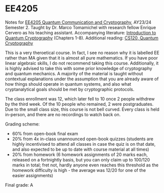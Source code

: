 # EE4205

Notes for [EE4205 Quantum Communication and Cryptography](https://nusmods.com/courses/EE4205/quantum-communication-and-cryptography), AY23/24 Semester 2. Taught by Dr. Marco Tomamichel with research fellow Enrique Cervero as his teaching assistant. 
Accompanying literature: [Introduction to Quantum Cryptography](https://www.cambridge.org/highereducation/books/introduction-to-quantum-cryptography/1D3D1FAE02AB40BE3780EBF9E461896B) (Chapters 1-8). 
Additional reading: [CS120, Quantum Cryptography](http://users.cms.caltech.edu/~vidick/teaching/120_qcrypto/index.html)

This is a very theroetical course. In fact, I see no reason why it is labelled EE rather than MA given that it is almost all pure mathematics. If you have poor linear algebraic skills, I do not recommend taking this course. Additionally, it is highly advised to take this with some prior knowledge of cryptography and quantum mechanics. A majority of the material is taught without contextual explanations under the assumption that you are already aware of how things should operate in quantum systems, and also what cryptanalytical goals should be met by cryptographic protocols.

The class enrollment was 12, which later fell to 10 once 2 people withdrew by the third week. Of the 10 people who remained, 2 were postgraduates. Due to the small class size, this course is not bell curved. Every class is held in-person, and there are no recordings to watch back on.

Grading scheme:

* 60% from open-book final exam
* 20% from 4x in-class unannounced open-book quizzes (students are highly incentivised to attend all classes in case the quiz is on that date, and also expected to be up to date with course material at all times)
* 20% from homework (6 homework assignments of 20 marks each, released on a fortnightly basis, but you can only claim up to 100/120 marks in total; fret not, hardly anyone even reaches this threshold as the homework difficulty is high - the average was 12/20 for one of the easier assignments)

Final grade: A

